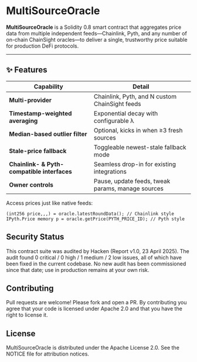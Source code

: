 # MultiSourceOracle

**MultiSourceOracle** is a Solidity 0.8 smart contract that aggregates price data
from multiple independent feeds—Chainlink, Pyth, and any number of on-chain
ChainSight oracles—to deliver a single, trustworthy price suitable for
production DeFi protocols.

---

## ✨ Features

| Capability | Detail |
|------------|--------|
| **Multi-provider** | Chainlink, Pyth, and N custom ChainSight feeds |
| **Timestamp-weighted averaging** | Exponential decay with configurable λ |
| **Median-based outlier filter** | Optional, kicks in when ≥3 fresh sources |
| **Stale-price fallback** | Toggleable newest-stale fallback mode |
| **Chainlink- & Pyth-compatible interfaces** | Seamless drop-in for existing integrations |
| **Owner controls** | Pause, update feeds, tweak params, manage sources |


Access prices just like native feeds:

```solidity
(int256 price,,,) = oracle.latestRoundData(); // Chainlink style
IPyth.Price memory p = oracle.getPrice(PYTH_PRICE_ID); // Pyth style
```

## Security Status
This contract suite was audited by Hacken (Report v1.0, 23 April 2025). The audit found 0 critical / 0 high / 1 medium / 2 low issues, all of which have been fixed in the current codebase. No new audit has been commissioned since that date; use in production remains at your own risk.

## Contributing
Pull requests are welcome! Please fork and open a PR.
By contributing you agree that your code is licensed under Apache 2.0 and that you have the right to license it.

## License
MultiSourceOracle is distributed under the Apache License 2.0.
See the NOTICE file for attribution notices.
